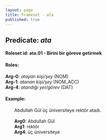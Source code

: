 ```yaml
---
layout: page
title: Frameset - ata
published: true
---
```

<h2>Predicate: <i>ata</i></h2>
<h4>Roleset id: ata.01 - Birini bir göreve getirmek<br>
<h4>Roles:</h4>
<b>Arg-0</b>: <i>atayan kişi/şey</i>  (NOM) <br>
<b>Arg-1</b>: <i>atanan kişi/şey</i>  (NOM_ACC) <br>
<b>Arg-4</b>: <i>atandığı yer/görev</i>  (DAT) <br>
<h4>Example:</h4>
&emsp;&emsp;Abdullah Gül üç üniversiteye rektör atadı.<br><br>
&emsp;&emsp;<b>Arg0</b>:  Abdullah Gül<br>
&emsp;&emsp;<b>Arg1</b>:  rektör<br>
&emsp;&emsp;<b>Arg4</b>:  üç üniversiteye<br>

